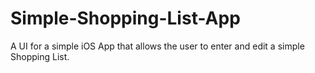 # Simple-Shopping-List-App
A UI for a simple iOS App that allows the user to enter and edit a simple Shopping List.
